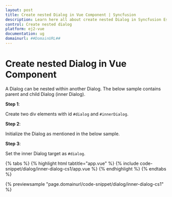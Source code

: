 ```yaml
---
layout: post
title: Create nested Dialog in Vue Component | Syncfusion
description: Learn here all about create nested Dialog in Syncfusion Essential Vue component, its elements and more.
control: Create nested dialog 
platform: ej2-vue
documentation: ug
domainurl: ##DomainURL##
---
```


# Create nested Dialog in Vue Component

A Dialog can be nested within another Dialog. The below sample contains parent and child Dialog (inner Dialog).

**Step 1**:

Create two div elements with id `#dialog` and `#innerDialog`.

**Step 2**:

Initialize the Dialog as mentioned in the below sample.

**Step 3**:

Set the inner Dialog target as `#dialog`.

{% tabs %}
{% highlight html tabtitle="app.vue" %}
{% include code-snippet/dialog/inner-dialog-cs1/app.vue %}
{% endhighlight %}
{% endtabs %}
        
{% previewsample "page.domainurl/code-snippet/dialog/inner-dialog-cs1" %}